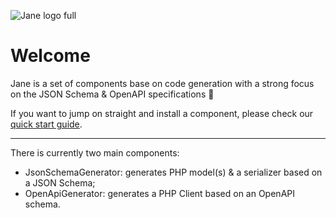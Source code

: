 ![Jane logo full](https://raw.githubusercontent.com/janephp/janephp/next/identity/logo_jane_full.svg ':size=200rem')

# Welcome

Jane is a set of components base on code generation with a strong focus on the JSON Schema & OpenAPI specifications 🌱

If you want to jump on straight and install a component, please check our [quick start guide](quick_start.md).

***

There is currently two main components:
- JsonSchemaGenerator: generates PHP model(s) & a serializer based on a JSON Schema;
- OpenApiGenerator: generates a PHP Client based on an OpenAPI schema.
